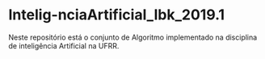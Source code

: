 # Intelig-nciaArtificial_Ibk_2019.1
Neste repositório está o conjunto de Algoritmo implementado na disciplina de inteligência Artificial na UFRR.
